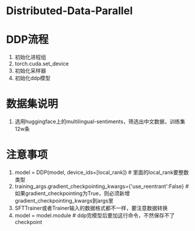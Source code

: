 # Distributed-Data-Parallel

# DDP流程
1. 初始化进程组
2. torch.cuda.set_device
3. 初始化采样器
4. 初始化ddp模型


# 数据集说明
1. 选用huggingface上的multilingual-sentiments，筛选出中文数据，训练集12w条


# 注意事项
1. model = DDP(model, device_ids=[local_rank])  # 里面的local_rank要整数类型
2. training_args.gradient_checkpointing_kwargs={'use_reentrant':False}  #如果gradient_checkpointing为True，则必须新增gradient_checkpointing_kwargs到args里
3. SFTTrainer或者Trainer输入的数据格式都不一样，要注意数据转换
4. model = model.module  # ddp完模型后要加这行命令，不然保存不了checkpoint
